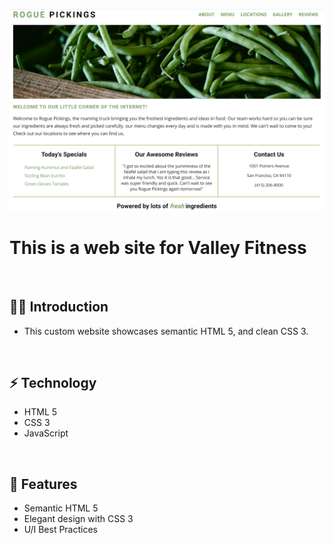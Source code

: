 ![](https://raw.githubusercontent.com/Matthewpco/Rogue-Pickings/master/img/rp-ss.png)

# This is a web site for Valley Fitness

<br>

## 🙋‍♂️ Introduction 

- This custom website showcases semantic HTML 5, and clean CSS 3.

<br>

## ⚡ Technology
- HTML 5
- CSS 3
- JavaScript

<br>

## 📜 Features
- Semantic HTML 5
- Elegant design with CSS 3
- U/I Best Practices
<br>

